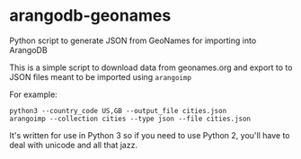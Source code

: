 # arangodb-geonames
Python script to generate JSON from GeoNames for importing into ArangoDB

This is a simple script to download data from geonames.org and export to to JSON files
meant to be imported using `arangoimp`

For example:
    
    python3 --country_code US,GB --output_file cities.json
    arangoimp --collection cities --type json --file cities.json

It's written for use in Python 3 so if you need to use Python 2, you'll have to deal with
unicode and all that jazz.
